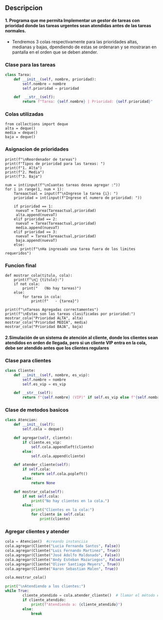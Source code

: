 ## Descripcion
#### 1.  Programa que me permita Implementar un gestor de tareas con prioridad donde las tareas urgentes sean atendidas antes de las tareas normales.
- Tendremos 3 colas respectivamente para las prioridades altas, medianas y bajas, dpendiendo de estas se ordenaran y se mostraran en pantalla en el orden que se deben atender.
### Clase para las tareas
```python
class Tarea:
    def __init__(self, nombre, prioridad):
        self.nombre = nombre
        self.prioridad = prioridad

    def  __str__(self):
        return f"Tarea: {self.nombre} | Prioridad: {self.prioridad}"
```

### Colas utilizadas
    from collections import deque
    alta = deque()
    media = deque()
    baja = deque()

### Asignacion de prioridades 
    print(f"\nReordenador de tareas")
    print(f"Tipos de prioridad para las tareas: ")
    print(f"1. Alta")
    print(f"2. Media")
    print(f"3. Baja")
    
    num = int(input(f"\nCuantas tareas desea agregar :"))
    for i in range(1, num + 1): 
        Tareaactual = input(f"\nIngrese la tarea {i}: ")
        prioridad = int(input(f"Ingrese el numero de prioridad: "))
    
        if prioridad == 1:
         nuevaT = Tarea(Tareaactual,prioridad)
         alta.append(nuevaT)
        elif prioridad == 2:
         nuevaT = Tarea(Tareaactual,prioridad)
         media.append(nuevaT)
        elif prioridad == 3:
         nuevaT = Tarea(Tareaactual,prioridad)
         baja.append(nuevaT)
        else: 
           print(f"\nHa ingresado una tarea fuera de los limites requeridos")

### Funcion final
    def mostrar_cola(titulo, cola):
        print(f"\n🔹 {titulo}:")
        if not cola:
            print("   (No hay tareas)")
        else:
            for tarea in cola:
                print(f"   - {tarea}")
    
    print(f"\nTareas Agregadas correctamentes")
    print(f"\nEstas son las tareas clasificadas por prioridad:")
    mostrar_cola("Prioridad ALTA", alta)
    mostrar_cola("Prioridad MEDIA", media)
    mostrar_cola("Prioridad BAJA", baja)
	

#### 2.Simulación de un sistema de atención al cliente,  donde los clientes sean atendidos en orden de llegada, pero si un cliente VIP entra en la cola, debe ser atendido antes que los clientes regulares
### Clase para clientes
```python
class Cliente:
    def __init__(self, nombre, es_vip):
        self.nombre = nombre
        self.es_vip = es_vip 

    def __str__(self):
        return f"{self.nombre} (VIP)" if self.es_vip else f"{self.nombre} (Regular)"
```
### Clase de metodos basicos
```python
class Atencion:
    def __init__(self):
        self.cola = deque()

    def agregar(self, cliente):
        if cliente.es_vip:
            self.cola.appendleft(cliente)
        else:
            self.cola.append(cliente)

    def atender_cliente(self):
        if self.cola:
            return self.cola.popleft()
        else:
            return None  

    def mostrar_cola(self):
        if not self.cola:
            print("No hay clientes en la cola.")
        else:
            print("Clientes en la cola:")
            for cliente in self.cola:
                print(cliente)

```
### Agregar clientes y atender
```python
cola = Atencion()  #creando instanciia
cola.agregar(Cliente("Lucia Fernanda Santos", False))
cola.agregar(Cliente("Luis Fernando Martinez", True))
cola.agregar(Cliente("José Adolfo Maldonado", False))
cola.agregar(Cliente("Andy Esteban Mazariegos", False))
cola.agregar(Cliente("Oliver Santiago Meyers", True))
cola.agregar(Cliente("Aaron Sebastian Malen", True))

cola.mostrar_cola()

print("\nAtendiendo a los clientes:")
while True:
        cliente_atendido = cola.atender_cliente()  # llamar el método en la instancia
        if cliente_atendido:
            print(f"Atendiendo a: {cliente_atendido}")
        else:
            break

```
